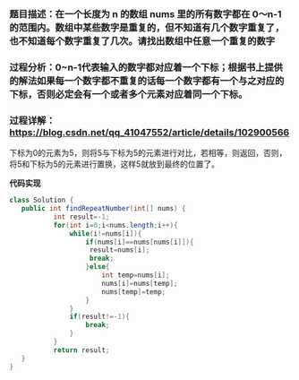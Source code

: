 ### 题目描述：在一个长度为 n 的数组 nums 里的所有数字都在 0～n-1 的范围内。数组中某些数字是重复的，但不知道有几个数字重复了，也不知道每个数字重复了几次。请找出数组中任意一个重复的数字
### 过程分析：0~n-1代表输入的数字都对应着一个下标；根据书上提供的解法如果每一个数字都不重复的话每一个数字都有一个与之对应的下标，否则必定会有一个或者多个元素对应着同一个下标。
### 过程详解：https://blog.csdn.net/qq_41047552/article/details/102900566
下标为0的元素为5，则将5与下标为5的元素进行对比，若相等，则返回，否则，将5和下标为5的元素进行置换，这样5就放到最终的位置了。
 
 **代码实现**
 ```java
 class Solution {
    public int findRepeatNumber(int[] nums) {
            int result=-1;
            for(int i=0;i<nums.length;i++){
                while(i!=nums[i]){
                    if(nums[i]==nums[nums[i]]){
                     result=nums[i];
                     break;
                    }else{
                        int temp=nums[i];
                        nums[i]=nums[temp];
                        nums[temp]=temp;
                    }
                }
                if(result!=-1){
                    break;
                }
            }
            return result;
    }
}

